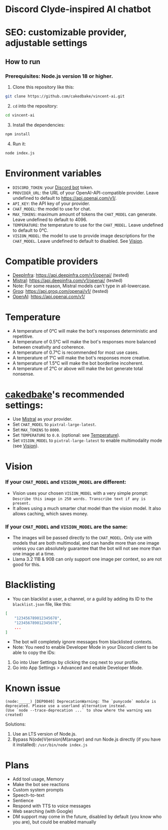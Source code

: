 # Discord Clyde-inspired AI chatbot
# SEO: customizable provider, adjustable settings

## How to run
### Prerequisites: Node.js version 18 or higher.
1. Clone this repository like this:
```bash
git clone https://github.com/cakedbake/vincent-ai.git
```
2. `cd` into the repository:
```bash
cd vincent-ai
```
3. Install the dependencies:
```bash
npm install
```
4. Run it:
```bash
node index.js
```

# Environment variables
- `DISCORD_TOKEN`: your [Discord bot](https://discord.com/developers/applications/) token.
- `PROVIDER_URL`: the URL of your OpenAI-API-compatible provider. Leave undefined to default to https://api.openai.com/v1/.
- `API_KEY`: the API key of your provider.
- `CHAT_MODEL`: the model to use for chat.
- `MAX_TOKENS`: maximum amount of tokens the `CHAT_MODEL` can generate. Leave undefined to default to 4096.
- `TEMPERATURE`: the temperature to use for the `CHAT_MODEL`. Leave undefined to default to 0°C.
- `VISION_MODEL`: the model to use to provide image descriptions for the `CHAT_MODEL`. Leave undefined to default to disabled. See [Vision](#vision).

# Compatible providers
- [DeepInfra](https://deepinfra.com/): https://api.deepinfra.com/v1/openai/ (tested)
- [Mistral](https://mistral.ai/): https://api.deepinfra.com/v1/openai/ (tested)
- Note: For some reason, Mistral models can't type in all-lowercase.
- [Groq](https://groq.com/): https://api.groq.com/openai/v1/ (tested)
- [OpenAI](https://openai.com/): https://api.openai.com/v1/

# Temperature
- A temperature of 0°C will make the bot's responses deterministic and repetitive.
- A temperature of 0.5°C will make the bot's responses more balanced between creativity and coherence.
- A temperature of 0.7°C is recommended for most use cases.
- A temperature of 1°C will make the bot's responses more creative.
- A temperature of 1.5°C will make the bot borderline incoherent.
- A temperature of 2°C or above will make the bot generate total nonsense.

# [cakedbake](https://github.com/cakedbake)'s recommended settings:
- Use [Mistral](https://mistral.ai/) as your provider.
- Set `CHAT_MODEL` to `pixtral-large-latest`.
- Set `MAX_TOKENS` to `8000`.
- Set `TEMPERATURE` to `0.0`. (optional: see [Temperature](#temperature)).
- Set `VISION_MODEL` to `pixtral-large-latest` to enable multimodality mode (see [Vision](#vision)).

# Vision
### If your `CHAT_MODEL` and `VISION_MODEL` are different:
- Vision uses your chosen `VISION_MODEL` with a very simple prompt: `Describe this image in 250 words. Transcribe text if any is present.`
- It allows using a much smarter chat model than the vision model. It also allows caching, which saves money.
### If your `CHAT_MODEL` and `VISION_MODEL` are the same:
- The images will be passed directly to the `CHAT_MODEL`. Only use with models that are both multimodal, and can handle more than one image unless you can absolutely guarantee that the bot will not see more than one image at a time.
- Llama 3.2 11B & 90B can only support one image per context, so are not good for this.


# Blacklisting
- You can blacklist a user, a channel, or a guild by adding its ID to the `blacklist.json` file, like this:
```json
[
	"123456789012345678",
	"123456789012345678",
	...
]
```
- The bot will completely ignore messages from blacklisted contexts.
- Note: You need to enable Developer Mode in your Discord client to be able to copy the IDs:
1. Go into User Settings by clicking the cog next to your profile.
2. Go into App Settings > Advanced and enable Developer Mode.

# Known issue
```
(node:_____) [DEP0040] DeprecationWarning: The `punycode` module is deprecated. Please use a userland alternative instead.
(Use `node --trace-deprecation ...` to show where the warning was created)
```
Solutions:
1. Use an LTS version of Node.js.
2. Bypass N(ode)V(ersion)M(anager) and run Node.js directly (if you have it installed): `/usr/bin/node index.js`

# Plans
- Add tool usage, Memory
- Make the bot see reactions
- Custom system prompts
- Speech-to-text
- Sentience
- Respond with TTS to voice messages
- Web searching (with Google)
- DM support may come in the future, disabled by default (you know who you are), but could be enabled manually